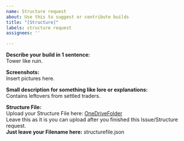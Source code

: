 ```yaml
---
name: Structure request
about: Use this to suggest or contribute builds
title: "[Structure]"
labels: structure request
assignees: ''

---
```


**Describe your build in 1 sentence:** <br>
Tower like ruin.

**Screenshots:** <br>
Insert pictures here.

**Small description for something like lore or explanations:** <br>
Contains leftovers from settled traders.

**Structure File:** <br>
Upload your Structure File here: [OneDriveFolder](https://1drv.ms/u/s!AvmodXdmrW-QhuU_PUTj-4QiswS5bQ?e=ENXhLS) <br>
Leave this as it is you can upload after you finished this Issue/Structure request. <br>
**Just leave your Filename here:** structurefile.json
